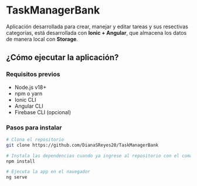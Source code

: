# TaskManagerBank

Aplicación desarrollada para crear, manejar y editar tareas y sus resectivas categorías, está desarrollada con **Ionic + Angular**, que almacena los datos de manera local con **Storage**.

## ¿Cómo ejecutar la aplicación?

### Requisitos previos

- Node.js v18+
- npm o yarn
- Ionic CLI
- Angular CLI
- Firebase CLI (opcional)

### Pasos para instalar

```bash
# Clona el repositorio
git clone https://github.com/DianaSReyes20/TaskManagerBank

# Instala las dependencias cuando ya ingrese al repositorio con el comando
npm install

# Ejecuta la app en el navegador
ng serve
